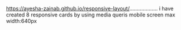 https://ayesha-zainab.github.io/responsive-layout/................... 
i have created 8 responsive cards by using media queris mobile screen max width:640px 
